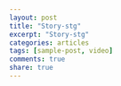 ```yaml
---
layout: post
title: "Story-stg"
excerpt: "Story-stg"
categories: articles
tags: [sample-post, video]
comments: true
share: true
---
```

<br>
<div class="apester-media" data-media-id="5c6420ed2ecfe042ce3f85d6" height="604"></div><script async
src="https://storage.googleapis.com/apester-stg/sdk/stg/apester-sdk.js"></script>
<br>

